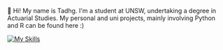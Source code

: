 👋 Hi! My name is Tadhg. I'm a student at UNSW, undertaking a degree in Actuarial Studies.
My personal and uni projects, mainly involving Python and R can be found here :)

[![My Skills](https://skillicons.dev/icons?i=python,r,latex,c,linux,vim,julia)](https://skillicons.dev)

<!---
txuglassop/txuglassop is a ✨ special ✨ repository because its `README.md` (this file) appears on your GitHub profile.
You can click the Preview link to take a look at your changes.
--->
